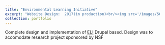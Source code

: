 ```yaml
---
title: "Environmental Learning Initiative"
excerpt: "Website Design:  2017(in production)<br/><img src='/images/500x300.png'>"
collection: portfolio
---
```


Complete design and implementation of <a href="http://www.el.lehigh.edu">ELI</a> Drupal based. Design was to accomodate research project sponsored by NSF
